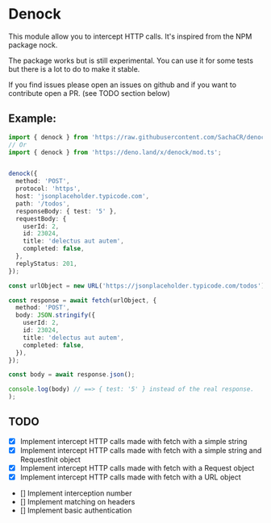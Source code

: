 # Denock

This module allow you to intercept HTTP calls. It's inspired from the NPM package nock.

The package works but is still experimental. You can use it for some tests but there is a lot to do to make it stable.

If you find issues please open an issues on github and if you want to contribute open a PR. (see TODO section below)

## Example:

```typescript
import { denock } from 'https://raw.githubusercontent.com/SachaCR/denock/master/mod.ts';
// Or
import { denock } from 'https://deno.land/x/denock/mod.ts';


denock({
  method: 'POST',
  protocol: 'https',
  host: 'jsonplaceholder.typicode.com',
  path: '/todos',
  responseBody: { test: '5' },
  requestBody: {
    userId: 2,
    id: 23024,
    title: 'delectus aut autem',
    completed: false,
  },
  replyStatus: 201,
});

const urlObject = new URL('https://jsonplaceholder.typicode.com/todos');

const response = await fetch(urlObject, {
  method: 'POST',
  body: JSON.stringify({
    userId: 2,
    id: 23024,
    title: 'delectus aut autem',
    completed: false,
  }),
});

const body = await response.json();

console.log(body) // ==> { test: '5' } instead of the real response.
);
```

## TODO

- [x] Implement intercept HTTP calls made with fetch with a simple string
- [x] Implement intercept HTTP calls made with fetch with a simple string and RequestInit object
- [x] Implement intercept HTTP calls made with fetch with a Request object
- [x] Implement intercept HTTP calls made with fetch with a URL object
- [] Implement interception number
- [] Implement matching on headers
- [] Implement basic authentication
